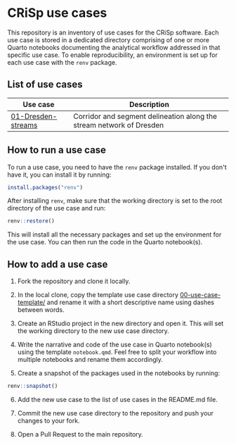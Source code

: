 # CRiSp use cases

<!-- badges: start -->

<!-- badges: end -->

This repository is an inventory of use cases for the CRiSp software.
Each use case is stored in a dedicated directory comprising of one or
more Quarto notebooks documenting the analytical workflow addressed in
that specific use case. To enable reproducibility, an environment is set
up for each use case with the `renv` package.

## List of use cases

| Use case | Description |
|--------------------------|----------------------------------------------|
| [01-Dresden-streams](https://CityRiverSpaces.github.io/CRiSp-use-cases/01-Dresden-streams/notebook.html) | Corridor and segment delineation along the stream network of Dresden |

## How to run a use case

To run a use case, you need to have the `renv` package installed. If you
don't have it, you can install it by running:

``` r
install.packages("renv")
```

After installing `renv`, make sure that the working directory is set to
the root directory of the use case and run:

``` r
renv::restore()
```

This will install all the necessary packages and set up the environment
for the use case. You can then run the code in the Quarto notebook(s).

## How to add a use case

1.  Fork the repository and clone it locally.

2.  In the local clone, copy the template use case directory
    [00-use-case-template/](00-use-case-template/) and rename it with a
    short descriptive name using dashes between words.

3.  Create an RStudio project in the new directory and open it. This
    will set the working directory to the new use case directory.

4.  Write the narrative and code of the use case in Quarto notebook(s)
    using the template `notebook.qmd`. Feel free to split your workflow
    into multiple notebooks and rename them accordingly.

5.  Create a snapshot of the packages used in the notebooks by running:

``` r
renv::snapshot()
```

6.  Add the new use case to the list of use cases in the README.md file.

7.  Commit the new use case directory to the repository and push your
    changes to your fork.

8.  Open a Pull Request to the main repository.
